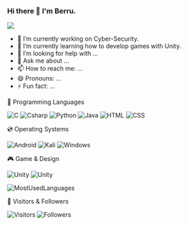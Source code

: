 ### Hi there 👋 I'm Berru.


<img src="gorsel-link" width="auto">

- 🔭 I’m currently working on Cyber-Security.
- 🌱 I’m currently learning how to develop games with Unity.
- 🤔 I’m looking for help with ...
- 💬 Ask me about ...
- 📫 How to reach me: ...
- 😄 Pronouns: ...
- ⚡ Fun fact: ...

🧠 Programming Languages

![C](https://img.shields.io/badge/C-00599C?style=for-the-badge&logo=c&logoColor=white)
![Csharp](https://img.shields.io/badge/C%23-239120?style=for-the-badge&logo=c-sharp&logoColor=white)
![Python](https://img.shields.io/badge/Python-FFD43B?style=for-the-badge&logo=python&logoColor=blue)
![Java](https://img.shields.io/badge/Java-ED8B00?style=for-the-badge&logo=java&logoColor=white)
![HTML](https://img.shields.io/badge/HTML5-E34F26?style=for-the-badge&logo=html5&logoColor=white)
![CSS](https://img.shields.io/badge/CSS3-1572B6?style=for-the-badge&logo=css3&logoColor=white)

💿 Operating Systems

![Android](https://img.shields.io/badge/Android-3DDC84?style=for-the-badge&logo=android&logoColor=white)
![Kali](https://img.shields.io/badge/Kali_Linux-557C94?style=for-the-badge&logo=kali-linux&logoColor=white)
![Windows](https://img.shields.io/badge/Windows-0078D6?style=for-the-badge&logo=windows&logoColor=white)

🎮 Game & Design

![Unity](https://img.shields.io/badge/Unity-100000?style=for-the-badge&logo=unity&logoColor=white)
![Unity](https://img.shields.io/badge/Unity-100000?style=for-the-badge&logo=unity&logoColor=white)


![MostUsedLanguages](https://github-readme-stats.vercel.app/api/top-langs/?username=berrua&theme=buefy)

💜 Visitors & Followers

![Visitors](https://visitor-badge.glitch.me/badge?page_id=berrua.visitor-badge&left_color=black&right_color=pink&left_text=Hello%20Visitors)
![Followers](https://img.shields.io/github/followers/berrua.svg?style=social&label=Followers&maxAge=2592000)
